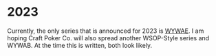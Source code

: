 # 2023

Currently, the only series that is announced for 2023 is
[WYWAE](2023/wywae.md).  I am hoping Craft Poker Co. will also spread
another WSOP-Style series and WYWAB.  At the time this is written,
both look likely.
